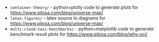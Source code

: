 - `container-theory/` - python+plotly code to generate plots for https://www.pilosa.com/blog/universe-map/
- `latex-figures/` - latex source to diagrams for https://www.pilosa.com/blog/universe-map/
- `multi-cloud-taxi-benchmarks/` - python+matplotlib code to generate benchmark result plots for https://www.pilosa.com/blog/why-oci/
